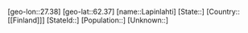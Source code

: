 ﻿---
location: [62.37,27.38]
type: City
tags:
- geo/City


SpocWebEntityId: 31848
isDeleted: false
confidential: public

---
[geo-lon::27.38]
[geo-lat::62.37]
[name::Lapinlahti]
[State::]
[Country::[[Finland]]]
[StateId::]
[Population::]
[Unknown::]

